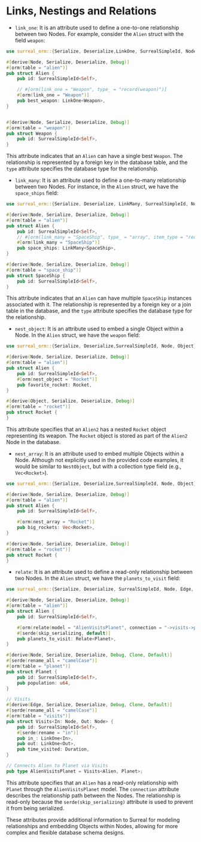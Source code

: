 # Links, Nestings and Relations

- `link_one`: It is an attribute used to define a one-to-one relationship
  between two Nodes. For example, consider the `Alien` struct with the field
  `weapon`:

```rust
use surreal_orm::{Serialize, Deserialize,LinkOne, SurrealSimpleId, Node};

#[derive(Node, Serialize, Deserialize, Debug)]
#[orm(table = "alien")]
pub struct Alien {
    pub id: SurrealSimpleId<Self>,

    // #[orm(link_one = "Weapon", type_ = "record(weapon)")]
    #[orm(link_one = "Weapon")]
    pub best_weapon: LinkOne<Weapon>,
}


#[derive(Node, Serialize, Deserialize, Debug)]
#[orm(table = "weapon")]
pub struct Weapon {
    pub id: SurrealSimpleId<Self>,
}
```

This attribute indicates that an `Alien` can have a single best `Weapon`. The
relationship is represented by a foreign key in the database table, and the
`type` attribute specifies the database type for the relationship.

- `link_many`: It is an attribute used to define a one-to-many relationship
  between two Nodes. For instance, in the `Alien` struct, we have the
  `space_ships` field:

```rust
use surreal_orm::{Serialize, Deserialize, LinkMany, SurrealSimpleId, Node};

#[derive(Node, Serialize, Deserialize, Debug)]
#[orm(table = "alien")]
pub struct Alien {
    pub id: SurrealSimpleId<Self>,
    // #[orm(link_many = "SpaceShip", type_ = "array", item_type = "record(space_ship)")]
    #[orm(link_many = "SpaceShip")]
    pub space_ships: LinkMany<SpaceShip>,
}

#[derive(Node, Serialize, Deserialize, Debug)]
#[orm(table = "space_ship")]
pub struct SpaceShip {
    pub id: SurrealSimpleId<Self>,
}
```

This attribute indicates that an `Alien` can have multiple `SpaceShip` instances
associated with it. The relationship is represented by a foreign key or a join
table in the database, and the `type` attribute specifies the database type for
the relationship.

- `nest_object`: It is an attribute used to embed a single Object within a Node.
  In the `Alien` struct, we have the `weapon` field:

```rust
use surreal_orm::{Serialize, Deserialize,SurrealSimpleId, Node, Object};

#[derive(Node, Serialize, Deserialize, Debug)]
#[orm(table = "alien")]
pub struct Alien {
    pub id: SurrealSimpleId<Self>,
    #[orm(nest_object = "Rocket")]
    pub favorite_rocket: Rocket,
}

#[derive(Object, Serialize, Deserialize, Debug)]
#[orm(table = "rocket")]
pub struct Rocket {
}
```

This attribute specifies that an `Alien2` has a nested `Rocket` object
representing its weapon. The `Rocket` object is stored as part of the `Alien2`
Node in the database.

- `nest_array`: It is an attribute used to embed multiple Objects within a Node.
  Although not explicitly used in the provided code examples, it would be
  similar to `NestObject`, but with a collection type field (e.g.,
  `Vec<Rocket>`).

```rust
use surreal_orm::{Serialize, Deserialize,SurrealSimpleId, Node, Object};

#[derive(Node, Serialize, Deserialize, Debug)]
#[orm(table = "alien")]
pub struct Alien {
    pub id: SurrealSimpleId<Self>,

    #[orm(nest_array = "Rocket")]
    pub big_rockets: Vec<Rocket>,
}

#[derive(Node, Serialize, Deserialize, Debug)]
#[orm(table = "rocket")]
pub struct Rocket {
}
```

- `relate`: It is an attribute used to define a read-only relationship between
  two Nodes. In the `Alien` struct, we have the `planets_to_visit` field:

```rust
use surreal_orm::{Serialize, Deserialize, SurrealSimpleId, Node, Edge, Relate};

#[derive(Node, Serialize, Deserialize, Debug)]
#[orm(table = "alien")]
pub struct Alien {
    pub id: SurrealSimpleId<Self>,

    #[orm(relate(model = "AlienVisitsPlanet", connection = "->visits->planet"))]
    #[serde(skip_serializing, default)]
    pub planets_to_visit: Relate<Planet>,
}

#[derive(Node, Serialize, Deserialize, Debug, Clone, Default)]
#[serde(rename_all = "camelCase")]
#[orm(table = "planet")]
pub struct Planet {
    pub id: SurrealSimpleId<Self>,
    pub population: u64,
}

// Visits
#[derive(Edge, Serialize, Deserialize, Debug, Clone, Default)]
#[serde(rename_all = "camelCase")]
#[orm(table = "visits")]
pub struct Visits<In: Node, Out: Node> {
    pub id: SurrealSimpleId<Self>,
    #[serde(rename = "in")]
    pub in_: LinkOne<In>,
    pub out: LinkOne<Out>,
    pub time_visited: Duration,
}

// Connects Alien to Planet via Visits
pub type AlienVisitsPlanet = Visits<Alien, Planet>;
```

This attribute specifies that an `Alien` has a read-only relationship with
`Planet` through the `AlienVisitsPlanet` model. The `connection` attribute
describes the relationship path between the Nodes. The relationship is read-only
because the `serde(skip_serializing)` attribute is used to prevent it from being
serialized.

These attributes provide additional information to Surreal for modeling
relationships and embedding Objects within Nodes, allowing for more complex and
flexible database schema designs.
